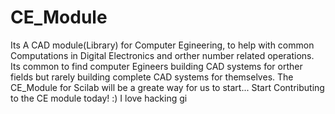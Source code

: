 # CE_Module
Its A CAD module(Library) for Computer Egineering, to help with common Computations in Digital Electronics and orther number 
related operations. Its common to find computer Egineers building CAD systems for orther fields but rarely building complete
CAD systems for themselves. The CE_Module for Scilab will be a greate way for us to start... Start Contributing to the CE module
today! :)
I love hacking gi
